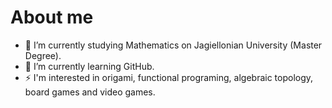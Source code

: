 # About me

- 🔭 I’m currently studying Mathematics on Jagiellonian University (Master Degree).
- 🌱 I’m currently learning GitHub.
- ⚡ I'm interested in origami, functional programing, algebraic topology, board games and video games.
<!--- 👯 I’m looking to collaborate on ...
- 🤔 I’m looking for help with ...
- 💬 Ask me about ...
- 📫 How to reach me: ...
- ⚡ Fun fact: ...
-->
